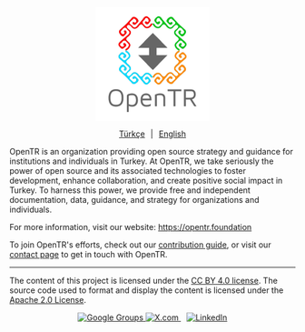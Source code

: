 <p align="center" width="100%">
    <img src="https://raw.githubusercontent.com/OpenTRFoundation/OpenTR/main/static/images/open-tr-new-logo-02-200x200.png" width="200" height="200" align="center" alt="OpenTR Logo"/>
</p>
<p align="center">
  <a href="https://github.com/OpenTRFoundation/.github/blob/main/.github/profile/README.md" style="margin-right: 10px;">Türkçe</a>|<a href="https://github.com/OpenTRFoundation/.github/blob/main/.github/profile/README-EN.md" style="margin-left: 10px;">English</a>
</p>

OpenTR is an organization providing open source strategy and guidance for institutions and individuals in Turkey. At OpenTR, we take seriously the power of open source and its associated technologies to foster development, enhance collaboration, and create positive social impact in Turkey.
To harness this power, we provide free and independent documentation, data, guidance, and strategy for organizations and individuals.


For more information, visit our website: <https://opentr.foundation>

To join OpenTR's efforts, check out our [contribution guide](https://opentr.foundation/docs/about/contribute-to-opentr/), or visit our [contact page](https://opentr.foundation/contact/) to get in touch with OpenTR.

---

The content of this project is licensed under the [CC BY 4.0 license](https://creativecommons.org/licenses/by/4.0/). The source code used to format and display the content is licensed under the [Apache 2.0 License](./LICENSE).


<p align="center">
  <a href="https://groups.google.com/a/opentr.foundation/g/duyuru">
    <picture>
      <source media="(prefers-color-scheme: dark)" srcset="https://simpleicons.vercel.app/google/fff#gh-dark-mode-only">
      <img alt="Google Groups" src="https://simpleicons.vercel.app/google/000#gh-light-mode-only" width="30" height="30">
    </picture>
  </a>
  <a href="https://x.com/opentr_fdn" style="margin-right: 10px;">
    <picture>
      <source media="(prefers-color-scheme: dark)" srcset="https://simpleicons.vercel.app/x/fff#gh-dark-mode-only">
      <img alt="X.com" src="https://simpleicons.vercel.app/x/000#gh-light-mode-only" width="30" height="30">
    </picture>
  </a>
  <a href="https://www.linkedin.com/company/open-tr">
    <picture>
      <source media="(prefers-color-scheme: dark)" srcset="https://simpleicons.vercel.app/linkedin/fff#gh-dark-mode-only">
      <img alt="LinkedIn" src="https://simpleicons.vercel.app/linkedin/000#gh-light-mode-only" width="30" height="30">
    </picture>
  </a>
</p>